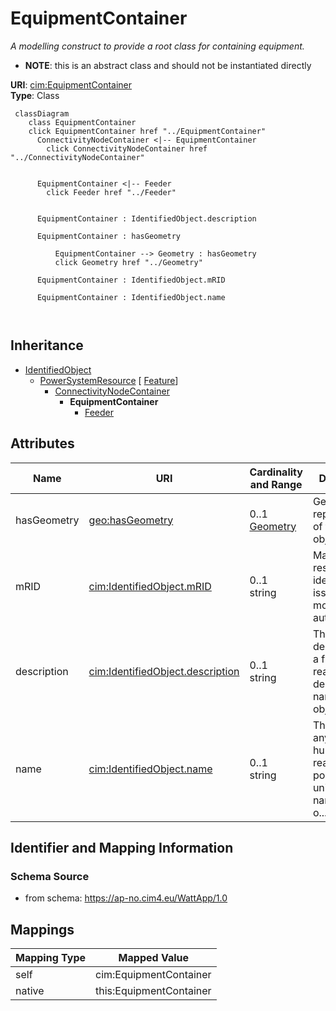 # EquipmentContainer


_A modelling construct to provide a root class for containing equipment._




* __NOTE__: this is an abstract class and should not be instantiated directly


**URI**: [cim:EquipmentContainer](https://cim.ucaiug.io/ns#EquipmentContainer)<br />
**Type**: Class




```mermaid
 classDiagram
    class EquipmentContainer
    click EquipmentContainer href "../EquipmentContainer"
      ConnectivityNodeContainer <|-- EquipmentContainer
        click ConnectivityNodeContainer href "../ConnectivityNodeContainer"
      

      EquipmentContainer <|-- Feeder
        click Feeder href "../Feeder"
      
      
      EquipmentContainer : IdentifiedObject.description
        
      EquipmentContainer : hasGeometry
        
          EquipmentContainer --> Geometry : hasGeometry
          click Geometry href "../Geometry"
        
      EquipmentContainer : IdentifiedObject.mRID
        
      EquipmentContainer : IdentifiedObject.name
        
      
```





## Inheritance
* [IdentifiedObject](IdentifiedObject.md)
    * [PowerSystemResource](PowerSystemResource.md) [ [Feature](Feature.md)]
        * [ConnectivityNodeContainer](ConnectivityNodeContainer.md)
            * **EquipmentContainer**
                * [Feeder](Feeder.md)



## Attributes


| Name | URI | Cardinality and Range | Description | Inheritance |
| ---  | --- | --- | --- | --- |
| hasGeometry | [geo:hasGeometry](http://www.opengis.net/ont/geosparql#hasGeometry) | 0..1 <br />  [Geometry](Geometry.md)  | Geometric representation of the spatial object | [Feature](Feature.md) |
| mRID | [cim:IdentifiedObject.mRID](https://cim.ucaiug.io/ns#IdentifiedObject.mRID) | 0..1 <br />  string  | Master resource identifier issued by a model authority | [IdentifiedObject](IdentifiedObject.md) |
| description | [cim:IdentifiedObject.description](https://cim.ucaiug.io/ns#IdentifiedObject.description) | 0..1 <br />  string  | The description is a free human readable text describing or naming the object | [IdentifiedObject](IdentifiedObject.md) |
| name | [cim:IdentifiedObject.name](https://cim.ucaiug.io/ns#IdentifiedObject.name) | 0..1 <br />  string  | The name is any free human readable and possibly non unique text naming the o... | [IdentifiedObject](IdentifiedObject.md) |









## Identifier and Mapping Information







### Schema Source


* from schema: https://ap-no.cim4.eu/WattApp/1.0





## Mappings

| Mapping Type | Mapped Value |
| ---  | ---  |
| self | cim:EquipmentContainer |
| native | this:EquipmentContainer |




